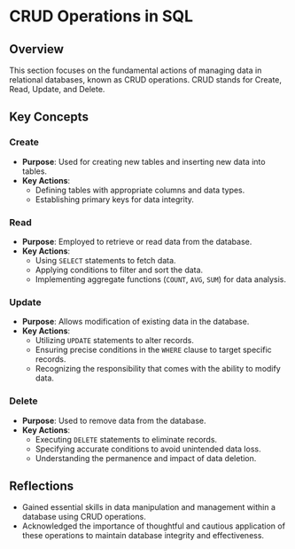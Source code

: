 # CRUD Operations in SQL

## Overview

This section focuses on the fundamental actions of managing data in relational databases, known as CRUD operations. CRUD stands for Create, Read, Update, and Delete.

## Key Concepts

### Create
- **Purpose**: Used for creating new tables and inserting new data into tables.
- **Key Actions**:
  - Defining tables with appropriate columns and data types.
  - Establishing primary keys for data integrity.

### Read
- **Purpose**: Employed to retrieve or read data from the database.
- **Key Actions**:
  - Using `SELECT` statements to fetch data.
  - Applying conditions to filter and sort the data.
  - Implementing aggregate functions (`COUNT`, `AVG`, `SUM`) for data analysis.

### Update
- **Purpose**: Allows modification of existing data in the database.
- **Key Actions**:
  - Utilizing `UPDATE` statements to alter records.
  - Ensuring precise conditions in the `WHERE` clause to target specific records.
  - Recognizing the responsibility that comes with the ability to modify data.

### Delete
- **Purpose**: Used to remove data from the database.
- **Key Actions**:
  - Executing `DELETE` statements to eliminate records.
  - Specifying accurate conditions to avoid unintended data loss.
  - Understanding the permanence and impact of data deletion.

## Reflections

- Gained essential skills in data manipulation and management within a database using CRUD operations.
- Acknowledged the importance of thoughtful and cautious application of these operations to maintain database integrity and effectiveness.
